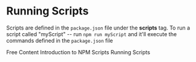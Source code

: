 # Running Scripts

Scripts are defined in the `package.json` file under the **scripts** tag.
To run a script called "myScript" -- run `npm run myScript` and it'll execute the commands defined in the `package.json` file

<ResourceGroupTitle>Free Content</ResourceGroupTitle>
<BadgeLink colorScheme='yellow' badgeText='Read' href='https://www.geeksforgeeks.org/introduction-to-npm-scripts/'>Introduction to NPM Scripts</BadgeLink>
<BadgeLink colorScheme='blue' badgeText='Official Website' href='https://docs.npmjs.com/downloading-and-installing-packages-locally'>Running Scripts</BadgeLink>
